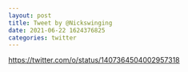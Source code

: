 ```yaml
--- 
layout: post 
title: Tweet by @Nickswinging 
date: 2021-06-22 1624376825 
categories: twitter 
--- 
```

https://twitter.com/o/status/1407364504002957318